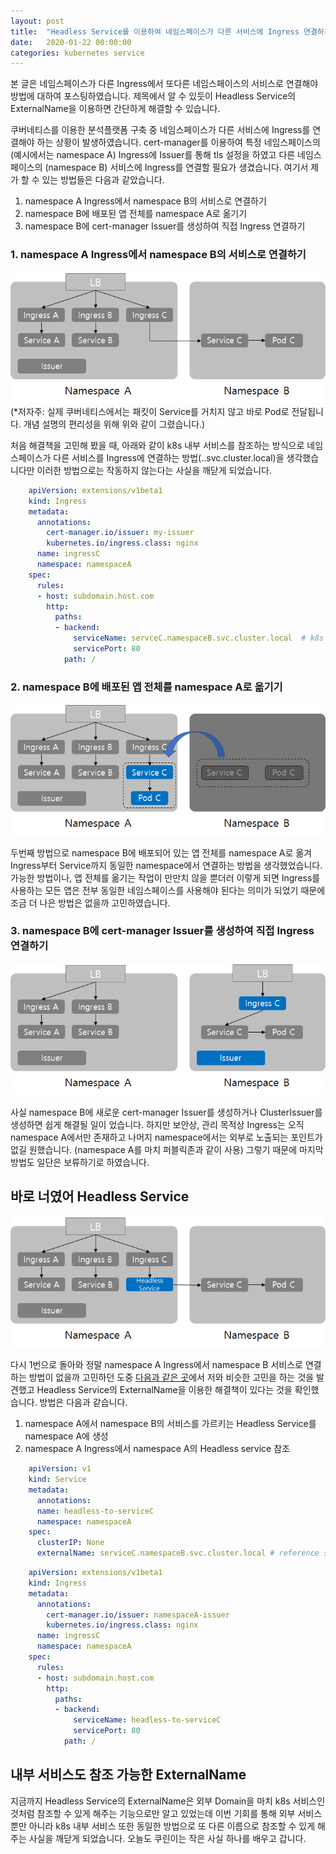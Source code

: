 ```yaml
---
layout: post
title:  "Headless Service를 이용하여 네임스페이스가 다른 서비스에 Ingress 연결하기"
date:   2020-01-22 00:00:00
categories: kubernetes service
---
```

본 글은 네임스페이스가 다른 Ingress에서 또다른 네임스페이스의 서비스로 연결해야 방법에 대하여 포스팅하였습니다. 제목에서 알 수 있듯이 Headless Service의 ExternalName을 이용하면 간단하게 해결할 수 있습니다.

쿠버네티스를 이용한 분석플랫폼 구축 중 네임스페이스가 다른 서비스에 Ingress를 연결해야 하는 상황이 발생하였습니다. cert-manager를 이용하여 특정 네임스페이스의 (예시에서는 namespace A) Ingress에 Issuer를 통해 tls 설정을 하였고 다른 네임스페이스의 (namespace B) 서비스에 Ingress를 연결할 필요가 생겼습니다. 여기서 제가 할 수 있는 방법들은 다음과 같았습니다.

1. namespace A Ingress에서 namespace B의 서비스로 연결하기
2. namespace B에 배포된 앱 전체를 namespace A로 옮기기
3. namespace B에 cert-manager Issuer를 생성하여 직접 Ingress 연결하기

### 1. namespace A Ingress에서 namespace B의 서비스로 연결하기

![](/assets/images/headless-svc/01.png)
(*저자주: 실제 쿠버네티스에서는 패킷이 Service를 거치지 않고 바로 Pod로 전달됩니다. 개념 설명의 편리성을 위해 위와 같이 그렸습니다.)

처음 해결책을 고민해 봤을 때, 아래와 같이 k8s 내부 서비스를 참조하는 방식으로 네임스페이스가 다른 서비스를 Ingress에 연결하는 방법(<service>.<ns>.svc.cluster.local)을 생각했습니다만 이러한 방법으로는 작동하지 않는다는 사실을 깨닫게 되었습니다.
```yaml
    apiVersion: extensions/v1beta1
    kind: Ingress
    metadata:
      annotations:
        cert-manager.io/issuer: my-issuer
        kubernetes.io/ingress.class: nginx
      name: ingressC
      namespace: namespaceA
    spec:
      rules:
      - host: subdomain.host.com
        http:
          paths:
          - backend:
              serviceName: servceC.namespaceB.svc.cluster.local  # k8s style reference
              servicePort: 80
            path: /
```

### 2. namespace B에 배포된 앱 전체를 namespace A로 옮기기

![](/assets/images/headless-svc/02.png)

두번째 방법으로 namespace B에 배포되어 있는 앱 전체를 namespace A로 옮겨 Ingress부터 Service까지 동일한 namespace에서 연결하는 방법을 생각했었습니다. 가능한 방법이나, 앱 전체를 옮기는 작업이 만만치 않을 뿐더러 이렇게 되면 Ingress를 사용하는 모든 앱은 전부 동일한 네임스페이스를 사용해야 된다는 의미가 되었기 때문에 조금 더 나은 방법은 없을까 고민하였습니다.

### 3. namespace B에 cert-manager Issuer를 생성하여 직접 Ingress 연결하기

![](/assets/images/headless-svc/03.png)

사실 namespace B에 새로운 cert-manager Issuer를 생성하거나 ClusterIssuer를 생성하면 쉽게 해결될 일이 었습니다. 하지만 보안상, 관리 목적상 Ingress는 오직 namespace A에서만 존재하고 나머지 namespace에서는 외부로 노출되는 포인트가 없길 원했습니다. (namespace A를 마치 퍼블릭존과 같이 사용) 그렇기 때문에 마지막 방법도 일단은 보류하기로 하였습니다.

## 바로 너였어 Headless Service

![](/assets/images/headless-svc/04.png)

다시 1번으로 돌아와 정말 namespace A Ingress에서 namespace B 서비스로 연결하는 방법이 없을까 고민하던 도중 [다음과 같은 곳]([https://github.com/kubernetes/kubernetes/issues/17088](https://github.com/kubernetes/kubernetes/issues/17088))에서 저와 비슷한 고민을 하는 것을 발견했고 Headless Service의 ExternalName을 이용한 해결책이 있다는 것을 확인했습니다. 방법은 다음과 같습니다.

1. namespace A에서 namespace B의 서비스를 가르키는 Headless Service를 namespace A에 생성
2. namespace A Ingress에서 namespace A의 Headless service 참조

```yaml
    apiVersion: v1
    kind: Service
    metadata:
      annotations:
      name: headless-to-serviceC
      namespace: namespaceA
    spec:
      clusterIP: None
      externalName: serviceC.namespaceB.svc.cluster.local # reference svc-C in ns-B
```

```yaml
    apiVersion: extensions/v1beta1
    kind: Ingress
    metadata:
      annotations:
        cert-manager.io/issuer: namespaceA-issuer
        kubernetes.io/ingress.class: nginx
      name: ingressC
      namespace: namespaceA
    spec:
      rules:
      - host: subdomain.host.com
        http:
          paths:
          - backend:
              serviceName: headless-to-serviceC
              servicePort: 80
            path: /
```

## 내부 서비스도 참조 가능한 ExternalName

지금까지 Headless Service의 ExternalName은 외부 Domain을 마치 k8s 서비스인 것처럼 참조할 수 있게 해주는 기능으로만 알고 있었는데 이번 기회를 통해 외부 서비스 뿐만 아니라 k8s 내부 서비스 또한 동일한 방법으로 또 다른 이름으로 참조할 수 있게 해주는 사실을 깨닫게 되었습니다. 오늘도 쿠린이는 작은 사실 하나를 배우고 갑니다.

